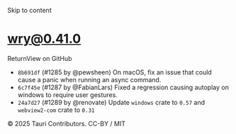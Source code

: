 Skip to content
# wry@0.41.0
ReturnView on GitHub
  * `8b691df` (#1285 by @pewsheen) On macOS, fix an issue that could cause a panic when running an async command.
  * `6c7f45e` (#1287 by @FabianLars) Fixed a regression causing autoplay on windows to require user gestures.
  * `24a7d27` (#1289 by @renovate) Update `windows` crate to `0.57` and `webview2-com` crate to `0.31`


© 2025 Tauri Contributors. CC-BY / MIT
